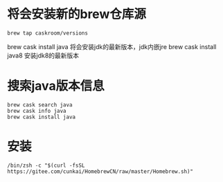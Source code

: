 # 将会安装新的brew仓库源
```shell script
brew tap caskroom/versions
```
 
brew cask install java 将会安装jdk的最新版本，jdk内嵌jre
brew cask install java8 安装jdk8的最新版本

# 搜索java版本信息
```shell script
brew cask search java 
brew cask info java
brew cask install java
```
# 安装
```shell
/bin/zsh -c "$(curl -fsSL https://gitee.com/cunkai/HomebrewCN/raw/master/Homebrew.sh)"
```
